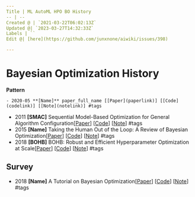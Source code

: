 ```yaml
---
Title | ML AutoML HPO BO History
-- | --
Created @ | `2021-03-22T06:02:13Z`
Updated @| `2023-03-27T14:32:33Z`
Labels | ``
Edit @| [here](https://github.com/junxnone/aiwiki/issues/398)

---
```

# Bayesian Optimization History

**Pattern**
```
- 2020-05 **[Name]** paper_full_name [[Paper](paperlink)] [[Code](codelink)] [[Note](notelink)] #tags
```

- 2011 **[SMAC]** Sequential Model-Based Optimization for General Algorithm Configuration[[Paper](https://www.cs.ubc.ca/~hutter/papers/10-TR-SMAC.pdf)] [[Code](codelink)] [[Note](notelink)] #tags
- 2015 **[Name]** Taking the Human Out of the Loop: A Review of Bayesian Optimization[[Paper](http://www.cs.ox.ac.uk/people/nando.defreitas/publications/BayesOptLoop.pdf)] [[Code](codelink)] [[Note](notelink)] #tags
- 2018 **[BOHB]** BOHB: Robust and Efficient Hyperparameter Optimization at Scale[[Paper](https://arxiv.org/abs/1807.01774)] [[Code](codelink)] [[Note](notelink)] #tags

## Survey

- 2018 **[Name]** A Tutorial on Bayesian Optimization[[Paper](https://arxiv.org/abs/1807.02811)] [[Code](codelink)] [[Note](notelink)] #tags





